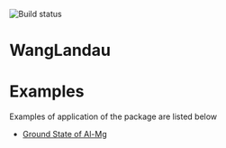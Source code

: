 ![Build status](https://travis-ci.org/davidkleiven/WangLandau.svg?branch=master)
# WangLandau

# Examples
Examples of application of the package are listed below

* [Ground State of Al-Mg](examples/test_ground_state.ipynb)
